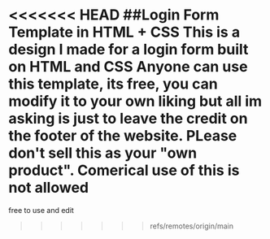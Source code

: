 <<<<<<< HEAD
##Login Form Template in HTML + CSS
This is a design I made for a login form built on HTML and CSS
Anyone can use this template, its free, you can modify it to your own liking but all im asking is just to leave the credit on the footer of the website. PLease don't sell this as your "own product".
Comerical use of this is not allowed
=======
free to use and edit
>>>>>>> refs/remotes/origin/main
